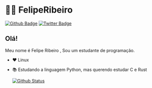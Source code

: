 # :man_technologist: FelipeRibeiro

[![Github Badge](https://img.shields.io/badge/-Github-000?style=flat-square&logo=Github&logoColor=white&link=https://github.com/lucasgdb)](https://github.com/Felipe2102)
[![Twitter Badge](https://img.shields.io/badge/-Twitter-1ca0f1?style=flat-square&labelColor=1ca0f1&logo=twitter&logoColor=white&link=https://twitter.com/Blue_Felipe21)](https://twitter.com/Blue_Felipe21)

## Olá!

Meu nome é Felipe Ribeiro , Sou um estudante de programação.

- :heart: Linux
- :books: Estudando a linguagem Python, mas querendo estudar C e Rust

  [![Github Status](https://github-readme-stats.vercel.app/api?username=Felipe2102&show_icons=true&title_color=fff&icon_color=79ff97&text_color=9f9f9f&bg_color=151515)](https://github.com/Felipe2102/Felipe2102)
